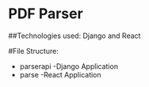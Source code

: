 # PDF Parser
 ##Technologies used:  Django and React

#File Structure:
- parserapi -Django Application
- parse -React Application
